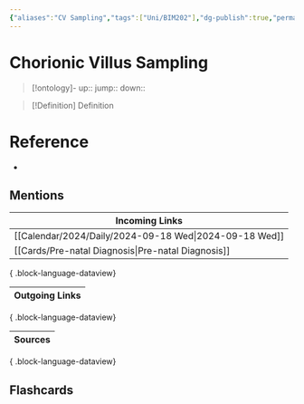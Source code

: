 ```yaml
---
{"aliases":"CV Sampling","tags":["Uni/BIM202"],"dg-publish":true,"permalink":"/cards/chorionic-villus-sampling/","dgPassFrontmatter":true}
---
```


# Chorionic Villus Sampling

> [!ontology]-
> up:: 
> jump:: 
> down:: 

> [!Definition] Definition

# Reference

- 

## Mentions

| Incoming Links                                            |
| --------------------------------------------------------- |
| [[Calendar/2024/Daily/2024-09-18 Wed\|2024-09-18 Wed]] |
| [[Cards/Pre-natal Diagnosis\|Pre-natal Diagnosis]]     |

{ .block-language-dataview}

| Outgoing Links |
| -------------- |

{ .block-language-dataview}

| Sources |
| ------- |

{ .block-language-dataview}

## Flashcards